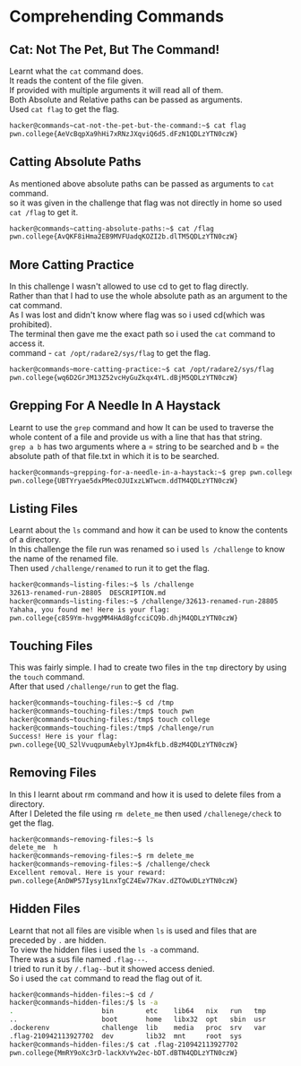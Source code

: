 # Comprehending Commands
## Cat: Not The Pet, But The Command!
Learnt what the `cat` command does.<br>
It reads the content of the file given.<br>
If provided with multiple arguments it will read all of them. <br>
Both Absolute and Relative paths can be passed as arguments.<br>
Used `cat flag` to get the flag.<br>
```bash
hacker@commands~cat-not-the-pet-but-the-command:~$ cat flag
pwn.college{AeVcBqpXa9hHi7xRNzJXqviQ6d5.dFzN1QDLzYTN0czW}
```
## Catting Absolute Paths
As mentioned above absolute paths can be passed as arguments to `cat` command.<br>
so it was given in the challenge that flag was not directly in home so used `cat /flag` to get it.<br>
```bash
hacker@commands~catting-absolute-paths:~$ cat /flag
pwn.college{AvQKF8iHma2EB9MVFUadqKOZI2b.dlTM5QDLzYTN0czW}
```
## More Catting Practice
In this challenge I wasn't allowed to use cd to get to flag directly.<br>
Rather than that I had to use the whole absolute path as an argument to the cat command.<br>
As I was lost and didn't know where flag was so i used cd(which was prohibited).<br>
The terminal then gave me the exact path so i used the `cat` command to access it.<br>
command - `cat /opt/radare2/sys/flag` to get the flag.<br>
```bash
hacker@commands~more-catting-practice:~$ cat /opt/radare2/sys/flag
pwn.college{wq6D2GrJM13Z52vcHyGuZkqx4YL.dBjM5QDLzYTN0czW}
```
## Grepping For A Needle In A Haystack
Learnt to use the `grep` command and how It can be used to traverse the whole content of a file and provide us with a line that has that string. <br>
`grep a b` has two arguments where a = string to be searched and b = the absolute path of that file.txt in which it is to be searched.<br>
```bash
hacker@commands~grepping-for-a-needle-in-a-haystack:~$ grep pwn.college /challenge/data.txt
pwn.college{UBTYryae5dxPMecOJUIxzLWTwcm.ddTM4QDLzYTN0czW}
```
## Listing Files
Learnt about the `ls` command and how it can be used to know the contents of a directory.<br>
In this challenge the file run was renamed so i used `ls /challenge` to know the name of the renamed file.<br>
Then used `/challenge/renamed` to run it to get the flag.<br>
```bash
hacker@commands~listing-files:~$ ls /challenge
32613-renamed-run-28805  DESCRIPTION.md
hacker@commands~listing-files:~$ /challenge/32613-renamed-run-28805
Yahaha, you found me! Here is your flag:
pwn.college{c859Ym-hvggMM4HAd8gfcciCQ9b.dhjM4QDLzYTN0czW}
```
## Touching Files
This was fairly simple. I had to create two files in the `tmp` directory by using the `touch` command.<br>
After that used `/challenge/run` to get the flag.<br>
```bash
hacker@commands~touching-files:~$ cd /tmp
hacker@commands~touching-files:/tmp$ touch pwn
hacker@commands~touching-files:/tmp$ touch college
hacker@commands~touching-files:/tmp$ /challenge/run
Success! Here is your flag:
pwn.college{UQ_S2lVvuqpumAebylYJpm4kfLb.dBzM4QDLzYTN0czW}
```
## Removing Files
In this I learnt about rm command and how it is used to delete files from a directory.<br>
After I Deleted the file using `rm delete_me` then used `/challenege/check` to get the flag.<br>
```bash
hacker@commands~removing-files:~$ ls
delete_me  h
hacker@commands~removing-files:~$ rm delete_me
hacker@commands~removing-files:~$ /challenge/check
Excellent removal. Here is your reward:
pwn.college{AnDWP57Iysy1LnxTgCZ4Ew77Kav.dZTOwUDLzYTN0czW}
```
## Hidden Files
Learnt that not all files are visible when `ls` is used and files that are preceded by `.` are hidden. <br>
To view the hidden files i used the `ls -a` command.<br>
There was a sus file named `.flag---`.<br>
I tried to run it by `/.flag--`but it showed access denied.<br>
So i used the `cat` command to read the flag out of it.<br>
```bash
hacker@commands~hidden-files:~$ cd /
hacker@commands~hidden-files:/$ ls -a
.                      bin        etc    lib64   nix   run   tmp
..                     boot       home   libx32  opt   sbin  usr
.dockerenv             challenge  lib    media   proc  srv   var
.flag-210942113927702  dev        lib32  mnt     root  sys
hacker@commands~hidden-files:/$ cat .flag-210942113927702
pwn.college{MmRY9oXc3rD-lackXvYw2ec-bDT.dBTN4QDLzYTN0czW}
```


